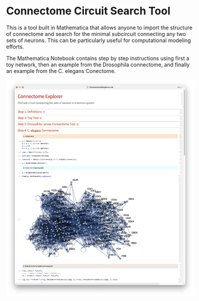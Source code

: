 # Connectome Circuit Search Tool

This is a tool built in Mathematica that allows anyone to import the structure of connectome and search for the minimal subcircuit connecting any two sets of neurons. This can be particularly useful for computational modeling efforts.

The Mathematica Notebook contains step by step instructions using first a toy network, then an example from the Drosophila connectome, and finally an example from the C. elegans Conectome. 

![Screenshot of the Mathematica Notebook](https://github.com/edizquierdo/CircuitSearch/blob/main/viz.png?raw=true)

